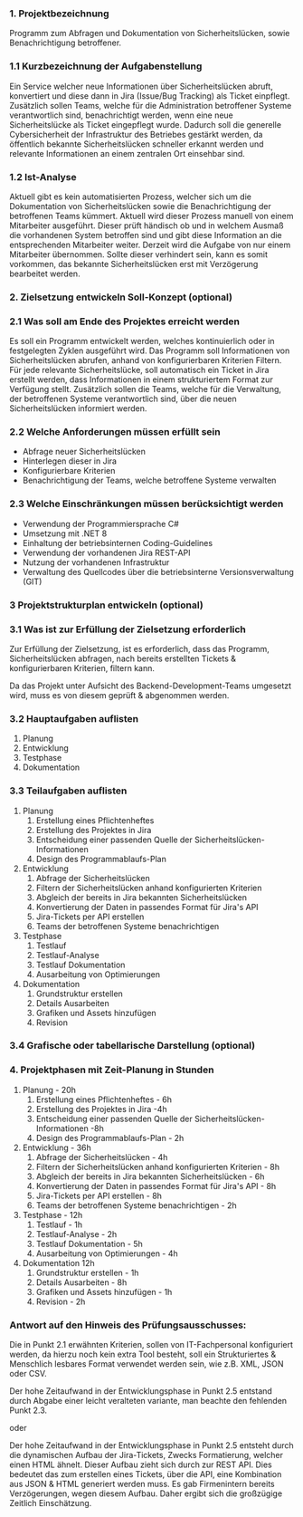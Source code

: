 ### 1. Projektbezeichnung
Programm zum Abfragen und Dokumentation von Sicherheitslücken, sowie Benachrichtigung betroffener. 
### 1.1 Kurzbezeichnung der Aufgabenstellung
Ein Service welcher neue Informationen über Sicherheitslücken abruft, konvertiert und diese dann in Jira (Issue/Bug Tracking) als Ticket einpflegt.
Zusätzlich sollen Teams, welche für die Administration betroffener Systeme verantwortlich sind, benachrichtigt werden, wenn eine neue Sicherheitslücke als Ticket eingepflegt wurde.
Dadurch soll die generelle Cybersicherheit der Infrastruktur des Betriebes gestärkt werden, da öffentlich bekannte Sicherheitslücken schneller erkannt werden und relevante Informationen an einem zentralen Ort einsehbar sind.
### 1.2 Ist-Analyse
Aktuell gibt es kein automatisierten Prozess, welcher sich um die Dokumentation von Sicherheitslücken sowie die Benachrichtigung der betroffenen Teams kümmert. Aktuell wird dieser Prozess manuell von einem Mitarbeiter ausgeführt. Dieser prüft händisch ob und in welchem Ausmaß die vorhandenen System betroffen sind und gibt diese Information an die entsprechenden Mitarbeiter weiter. Derzeit wird die Aufgabe von nur einem Mitarbeiter übernommen. Sollte dieser verhindert sein, kann es somit vorkommen, das bekannte Sicherheitslücken erst mit Verzögerung bearbeitet werden.
### 2. Zielsetzung entwickeln Soll-Konzept (optional)
### 2.1 Was soll am Ende des Projektes erreicht werden
Es soll ein Programm entwickelt werden, welches kontinuierlich oder in festgelegten Zyklen ausgeführt wird. Das Programm soll Informationen von Sicherheitslücken abrufen, anhand von konfigurierbaren Kriterien Filtern. Für jede relevante Sicherheitslücke, soll automatisch ein Ticket in Jira erstellt werden, dass Informationen in einem strukturiertem Format zur Verfügung stellt. Zusätzlich sollen die Teams, welche für die Verwaltung, der betroffenen Systeme verantwortlich sind, über die neuen Sicherheitslücken informiert werden. 

### 2.2 Welche Anforderungen müssen erfüllt sein
- Abfrage neuer Sicherheitslücken
- Hinterlegen dieser in Jira
- Konfigurierbare Kriterien
- Benachrichtigung der Teams, welche betroffene Systeme verwalten

### 2.3 Welche Einschränkungen müssen berücksichtigt werden
- Verwendung der Programmiersprache C#
- Umsetzung mit .NET 8
- Einhaltung der betriebsinternen Coding-Guidelines
- Verwendung der vorhandenen Jira REST-API
- Nutzung der vorhandenen Infrastruktur
- Verwaltung des Quellcodes über die betriebsinterne Versionsverwaltung (GIT)
### 3 Projektstrukturplan entwickeln (optional)
### 3.1 Was ist zur Erfüllung der Zielsetzung erforderlich
Zur Erfüllung der Zielsetzung, ist es erforderlich, dass das Programm, Sicherheitslücken abfragen, nach bereits erstellten Tickets & konfigurierbaren Kriterien, filtern kann.

Da das Projekt unter Aufsicht des Backend-Development-Teams umgesetzt wird, muss es von diesem geprüft & abgenommen werden.
### 3.2 Hauptaufgaben auflisten
1. Planung
2. Entwicklung
3. Testphase
4. Dokumentation
### 3.3 Teilaufgaben auflisten
1. Planung
	1. Erstellung eines Pflichtenheftes
	2. Erstellung des Projektes in Jira
	3. Entscheidung einer passenden Quelle der Sicherheitslücken-Informationen
	4. Design des Programmablaufs-Plan
2. Entwicklung
	1. Abfrage der Sicherheitslücken
	2. Filtern der Sicherheitslücken anhand konfigurierten Kriterien
	3. Abgleich der bereits in Jira bekannten Sicherheitslücken
	4. Konvertierung der Daten in passendes Format für Jira's API
	5. Jira-Tickets per API erstellen
	6. Teams der betroffenen Systeme benachrichtigen
3. Testphase
	1. Testlauf
	2. Testlauf-Analyse
	3. Testlauf Dokumentation
	4. Ausarbeitung von Optimierungen
4. Dokumentation
	1. Grundstruktur erstellen
	2. Details Ausarbeiten
	3. Grafiken und Assets hinzufügen
	4. Revision
### 3.4 Grafische oder tabellarische Darstellung (optional)
### 4. Projektphasen mit Zeit-Planung in Stunden
1. Planung - 20h
	1. Erstellung eines Pflichtenheftes - 6h
	2. Erstellung des Projektes in Jira -4h
	3. Entscheidung einer passenden Quelle der Sicherheitslücken-Informationen -8h
	4. Design des Programmablaufs-Plan - 2h
2. Entwicklung - 36h
	1. Abfrage der Sicherheitslücken - 4h
	2. Filtern der Sicherheitslücken anhand konfigurierten Kriterien - 8h
	3. Abgleich der bereits in Jira bekannten Sicherheitslücken - 6h
	4. Konvertierung der Daten in passendes Format für Jira's API - 8h
	5. Jira-Tickets per API erstellen - 8h
	6. Teams der betroffenen Systeme benachrichtigen - 2h
3. Testphase - 12h
	1. Testlauf - 1h
	2. Testlauf-Analyse - 2h
	3. Testlauf Dokumentation - 5h
	4. Ausarbeitung von Optimierungen - 4h
4. Dokumentation 12h
	1. Grundstruktur erstellen - 1h
	2. Details Ausarbeiten - 8h
	3. Grafiken und Assets hinzufügen - 1h
	4. Revision - 2h


### Antwort auf den Hinweis des Prüfungsausschusses:
Die in Punkt 2.1 erwähnten Kriterien, sollen von IT-Fachpersonal konfiguriert werden, da hierzu noch kein extra Tool besteht, soll ein Strukturiertes & Menschlich lesbares Format verwendet werden sein, wie z.B. XML, JSON oder CSV.

Der hohe Zeitaufwand in der Entwicklungsphase in Punkt 2.5 entstand durch Abgabe einer leicht veralteten variante, man beachte den fehlenden Punkt 2.3.

oder

Der hohe Zeitaufwand in der Entwicklungsphase in Punkt 2.5 entsteht durch die dynamischen Aufbau der Jira-Tickets, Zwecks Formatierung, welcher einen HTML ähnelt. Dieser Aufbau zieht sich durch zur REST API. Dies bedeutet das zum erstellen eines Tickets, über die API, eine Kombination aus JSON & HTML generiert werden muss. Es gab Firmenintern bereits Verzögerungen, wegen diesem Aufbau. Daher ergibt sich die großzügige Zeitlich Einschätzung.